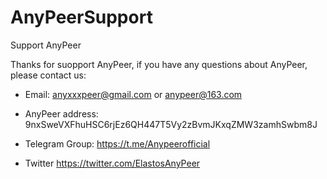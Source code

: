 # AnyPeerSupport
Support AnyPeer

Thanks for suopport AnyPeer, if you have any questions about AnyPeer, please contact us:

* Email: 
anyxxxpeer@gmail.com or anypeer@163.com

* AnyPeer address: 
9nxSweVXFhuHSC6rjEz6QH447T5Vy2zBvmJKxqZMW3zamhSwbm8J

* Telegram Group: 
https://t.me/Anypeerofficial

* Twitter
https://twitter.com/ElastosAnyPeer

